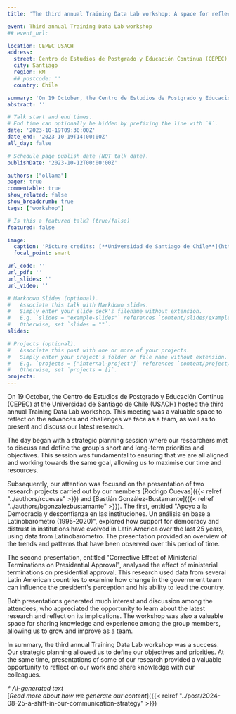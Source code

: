 ```yaml
---
title: 'The third annual Training Data Lab workshop: A space for reflection and knowledge'

event: Third annual Training Data Lab workshop
## event_url: 

location: CEPEC USACH
address:
  street: Centro de Estudios de Postgrado y Educación Continua (CEPEC) at the USACH, Cruz del Sur 77
  city: Santiago
  region: RM
  ## postcode: ''
  country: Chile

summary: 'On 19 October, the Centro de Estudios de Postgrado y Educación Continua (CEPEC) at the Universidad de Santiago de Chile (USACH) hosted the third annual Training Data Lab workshop. This meeting was a valuable space to reflect on the advances and challenges we face as a team, as well as to present and discuss our latest research.'
abstract: ''

# Talk start and end times.
# End time can optionally be hidden by prefixing the line with `#`.
date: '2023-10-19T09:30:00Z'
date_end: '2023-10-19T14:00:00Z'
all_day: false

# Schedule page publish date (NOT talk date).
publishDate: '2023-10-12T00:00:00Z'

authors: ["ollama"]
pager: true
commentable: true
show_related: false
show_breadcrumb: true
tags: ["workshop"]

# Is this a featured talk? (true/false)
featured: false

image:
  caption: 'Picture credits: [**Universidad de Santiago de Chile**](https://cepec.usach.cl/)'
  focal_point: smart

url_code: ''
url_pdf: ''
url_slides: ''
url_video: ''

# Markdown Slides (optional).
#   Associate this talk with Markdown slides.
#   Simply enter your slide deck's filename without extension.
#   E.g. `slides = "example-slides"` references `content/slides/example-slides.md`.
#   Otherwise, set `slides = ""`.
slides:

# Projects (optional).
#   Associate this post with one or more of your projects.
#   Simply enter your project's folder or file name without extension.
#   E.g. `projects = ["internal-project"]` references `content/project/deep-learning/index.md`.
#   Otherwise, set `projects = []`.
projects:
---
```


On 19 October, the Centro de Estudios de Postgrado y Educación Continua (CEPEC) at the Universidad de Santiago de Chile (USACH) hosted the third annual Training Data Lab workshop. This meeting was a valuable space to reflect on the advances and challenges we face as a team, as well as to present and discuss our latest research.

The day began with a strategic planning session where our researchers met to discuss and define the group's short and long-term priorities and objectives. This session was fundamental to ensuring that we are all aligned and working towards the same goal, allowing us to maximise our time and resources.

Subsequently, our attention was focused on the presentation of two research projects carried out by our members [Rodrigo Cuevas]({{< relref "../authors/rcuevas" >}}) and [Bastián González-Bustamante]({{< relref "../authors/bgonzalezbustamante" >}}). The first, entitled "Apoyo a la Democracia y desconfianza en las instituciones. Un análisis en base a Latinobarómetro (1995-2020)", explored how support for democracy and distrust in institutions have evolved in Latin America over the last 25 years, using data from Latinobarómetro. The presentation provided an overview of the trends and patterns that have been observed over this period of time.

The second presentation, entitled "Corrective Effect of Ministerial Terminations on Presidential Approval", analysed the effect of ministerial terminations on presidential approval. This research used data from several Latin American countries to examine how change in the government team can influence the president's perception and his ability to lead the country. 

Both presentations generated much interest and discussion among the attendees, who appreciated the opportunity to learn about the latest research and reflect on its implications. The workshop was also a valuable space for sharing knowledge and experience among the group members, allowing us to grow and improve as a team.

In summary, the third annual Training Data Lab workshop was a success. Our strategic planning allowed us to define our objectives and priorities. At the same time, presentations of some of our research provided a valuable opportunity to reflect on our work and share knowledge with our colleagues. 

_* AI-generated text_ <br>
[_Read more about how we generate our content_]({{< relref "../post/2024-08-25-a-shift-in-our-communication-strategy" >}})